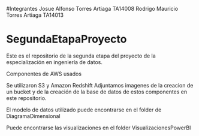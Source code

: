 #Integrantes
Josue Alfonso Torres Artiaga      TA14008
Rodrigo Mauricio Torres Artiaga   TA14013


# SegundaEtapaProyecto
Este es el repositorio de la segunda etapa del proyecto de la especialización en ingeniería de datos.

Componentes de AWS usados

Se utilizaron S3 y Amazon Redshift
Adjuntamos imagenes de la creacion de un bucket y de la creación de la base de datos de estos componentes en este repositorio.

El modelo de datos utilizado puede encontrarse en el folder de DiagramaDimensional

Puede encontrarse las visualizaciones en el folder VisualizacionesPowerBI
